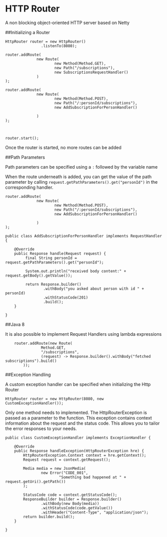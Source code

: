 # HTTP Router
A non blocking object-oriented HTTP server based on Netty


##Initializing a Router
```
HttpRouter router = new HttpRouter()
                .listenTo(8080);
        
router.addRoute(
              new Route(
                      new Method(Method.GET),
                      new Path("/subscriptions"),
                      new SubscriptionsRequestHandler()
              )
);

router.addRoute(
              new Route(
                      new Method(Method.POST),
                      new Path("/:personId/subscriptions"),
                      new AddSubscriptionForPersonHandler()

              )
);



router.start();
```

Once the router is started, no more routes can be added

##Path Parameters

Path parameters can be specified using a `:` followed by the variable name

When the route underneath is added, you can get the value of the path parameter by calling `request.getPathParameters().get("personId")` in the corresponding handler.

```
router.addRoute(
              new Route(
                      new Method(Method.POST),
                      new Path("/:personId/subscriptions"),
                      new AddSubscriptionForPersonHandler()

              )
);
```

```
public class AddSubscriptionForPersonHandler implements RequestHandler {

    @Override
    public Response handle(Request request) {
         final String personId = request.getPathParameters().get("personId");
         
         System.out.println("received body content:" + request.getBody().getValue());
         
         return Response.builder()
                 .withBody("you asked about person with id " + personId)
                 .withStatusCode(201)
                 .build();
    }
    
}
```

##Java 8

It is also possible to implement Request Handlers using lambda expressions

```    
    router.addRoute(new Route(
                Method.GET,
                "/subscriptions",
                (request) -> Response.builder().withBody("fetched subscriptions").build()
        ));
```

##Exception Handling

A custom exception handler can be specified when initializing the Http Router

```
HttpRouter router = new HttpRouter(8080, new CustomExceptionHandler());

```

Only one method needs to implemented. The HttpRouterException is passed as a parameter to the function. This exception contains context information about the request and the status code. This allows you to tailor the error responses to your needs. 

```
public class CustomExceptionHandler implements ExceptionHandler {

    @Override
    public Response handleException(HttpRouterException hre) {
        HttpRouterException.Context context = hre.getContext();
        Request request = context.getRequest();
        
        Media media = new JsonMedia(
                new Error("CODE_001",
                        "Something bad happened at " + request.getUri().getPath())
        );
     
        StatusCode code = context.getStatusCode();
        ResponseBuilder builder = Response.builder()
                .withBody(new Body(media))
                .withStatusCode(code.getValue())
                .withHeader("Content-Type", "application/json");
        return builder.build();
    }
    
}
```

